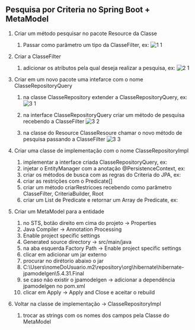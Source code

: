 ## Pesquisa por Criteria no Spring Boot + MetaModel ##

1. Criar um método pesquisar no pacote Resource da Classe
   1. Passar como parâmetro um tipo da ClasseFilter, ex:
   ![1 1](https://user-images.githubusercontent.com/50461475/210183944-31d2fd17-0cac-402f-89ae-c8204877aecf.png)

2. Criar a ClasseFilter
   1. adicionar os atributos pela qual deseja realizar a pesquisa, ex:
   ![2 1](https://user-images.githubusercontent.com/50461475/210183945-d2ff7a33-3cf3-4da9-b129-00aabb89a3e9.png)

3. Criar em um novo pacote uma intefarce com o nome ClasseRepositoryQuery
   1. na classe ClasseRepository extender a ClasseRepositoryQuery, ex:
   ![3 1](https://user-images.githubusercontent.com/50461475/210183942-679dbece-0d27-40c4-814a-bd68120ee766.png)
   
   2. na interface ClasseRepositoryQuery criar um método de pesquisa recebendo a ClasseFilter
   ![3 2](https://user-images.githubusercontent.com/50461475/210183941-696d2be8-a391-4c07-b64c-b16880705611.png)

   3. na classe do Resource ClasseResoure chamar o novo método de pesquisa passando a ClasseFilter
   ![3 3](https://user-images.githubusercontent.com/50461475/210183943-3331cb66-cb76-4e0c-a157-885b992c1d9f.png)

4. Criar uma classe de implementação com o nome ClasseRepositoryImpl
   1. implementar a interface criada ClasseRepositoryQuery, ex:
   2. injetar o EntityManager com a anotação @PersistenceContext, ex:
   3. criar os métodos de busca com as regras do Criteria do JPA, ex:
   4. criar as restrições com o Predicate[]
   5. criar um método criarRestricoes recebendo como parâmetro ClasseFilter, CriteriaBuilder, Root<ClasseFilter>
   6. criar um List de Predicate e retornar um Array de Predicate, ex:

5. Criar um MetaModel para a entidade
   1. no STS, botão direito em cima do projeto -> Properties
   2. Java Compiler -> Annotation Processing
   3. Enable project specific settings
   4. Generated source directory -> src/main/java
   5. na aba esquerda Factory Path -> Enable project specific settings
   6. clicar em adicionar um jar externo
   7. procurar no dirétorio abaixo o jar
   8. C:\Users\nomeDoUsuario\.m2\repository\org\hibernate\hibernate-jpamodelgen\5.4.31.Final
   9. se caso não existir o jpamodelgen -> adicionar a dependência jpamodelgen no pom.xml
   10. clicar em Apply -> Apply and Close e aceitar o rebuild

6. Voltar na classe de implementação -> ClasseRepositoryImpl
   1. trocar as strings com os nomes dos campos pela Classe do MetaModel
